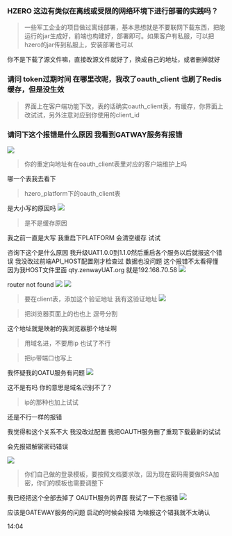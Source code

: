 ### HZERO 这边有类似在离线或受限的网络环境下进行部署的实践吗？
>一些军工企业的项目做过离线部署，基本思想就是不要联网下载东西，把能运行的jar生成好，前端也构建好，部署即可。如果客户有私服，可以把hzero的jar传到私服上，安装部署也可以


你不是下载了源文件嘛，直接改源文件就好了，换成自己的地址，或者删掉就好


### 请问 token过期时间 在哪里改呢，我改了oauth_client 也刷了Redis缓存，但是没生效
>界面上在客户端功能下改，表的话确实oauth_client表，有缓存，你界面上改试试，另外注意对应到你使用的client_id


### 请问下这个报错是什么原因  我看到GATWAY服务有报错

![](https://img2018.cnblogs.com/blog/1231979/201912/1231979-20191222135752520-2138458955.png)

>你的重定向地址有在oauth_client表里对应的客户端维护上吗

哪一个表我去看下

>hzero_platform下的oauth_client表

是大小写的原因吗
![](https://img2018.cnblogs.com/blog/1231979/201912/1231979-20191222135836567-183588070.png)
  
>是不是缓存原因

我之前一直是大写  我重启下PLATFORM 会清空缓存 试试

咨询下这个是什么原因 我升级UAT1.0.0到1.1.0然后重启各个服务以后就报这个错误
我没改过前端API_HOST配置刚才检查过 数据也没问题
这个报错不太看得懂  因为我HOST文件里面 qty.zenwayUAT.org 就是192.168.70.58
![](https://img2018.cnblogs.com/blog/1231979/201912/1231979-20191222135948960-51068898.png)

router not found
![](https://img2018.cnblogs.com/blog/1231979/201912/1231979-20191222140015780-360154700.png)
![](https://img2018.cnblogs.com/blog/1231979/201912/1231979-20191222140021589-175542042.png)

>要在client表，添加这个验证地址
我有这验证地址
![](https://img2018.cnblogs.com/blog/1231979/201912/1231979-20191222140043267-1798598385.png)

>把浏览器页面上的也也上  逗号分割

这个地址就是映射的我浏览器那个地址啊 

>用域名进，不要用ip
也试了不行

>把ip带端口也写上

我怀疑我的OATU服务有问题
![](https://img2018.cnblogs.com/blog/1231979/201912/1231979-20191222140140609-460172678.png)

这不是有吗 你的意思是域名识别不了？

>ip的那种也加上试试

还是不行一样的报错

我觉得和这个关系不大 我没改过配置 我把OAUTH服务删了重现下载最新的试试

会先报错解密密码错误

![](https://img2018.cnblogs.com/blog/1231979/201912/1231979-20191222140226726-680675378.png)

>你们自己做的登录模板，要按照文档要求改，因为现在密码需要做RSA加密，你们的模板也需要调整下

我已经把这个全部去掉了 OAUTH服务的界面 我试了一下也报错
![](https://img2018.cnblogs.com/blog/1231979/201912/1231979-20191222140321534-1265073240.png)

应该是GATEWAY服务的问题 启动的时候会报错 为啥报这个错我就不太确认

14:04



